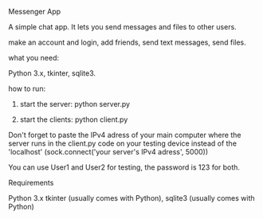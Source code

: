 Messenger App

A simple chat app. It lets you send messages and files to other users.

make an account and login,
add friends,
send text messages,
send files.


what you need:

Python 3.x,
tkinter,
sqlite3.

how to run:

1. start the server:
python server.py


2. start the clients:
python client.py

Don't forget to paste the IPv4 adress of your main 
computer where the server runs in the client.py code on your testing 
device instead of the 'localhost' (sock.connect('your server's IPv4 adress', 5000))


You can use User1 and User2 for testing, the password is 123 for both. 




Requirements

Python 3.x
tkinter (usually comes with Python),
sqlite3 (usually comes with Python)

